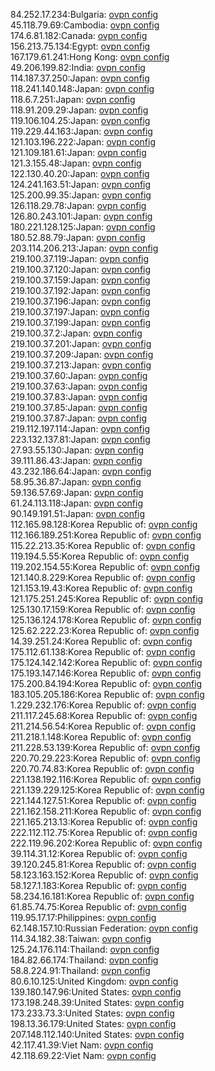 84.252.17.234:Bulgaria: [ovpn config](vpn/84_252_17_234.ovpn)  
45.118.79.69:Cambodia: [ovpn config](vpn/45_118_79_69.ovpn)  
174.6.81.182:Canada: [ovpn config](vpn/174_6_81_182.ovpn)  
156.213.75.134:Egypt: [ovpn config](vpn/156_213_75_134.ovpn)  
167.179.61.241:Hong Kong: [ovpn config](vpn/167_179_61_241.ovpn)  
49.206.199.82:India: [ovpn config](vpn/49_206_199_82.ovpn)  
114.187.37.250:Japan: [ovpn config](vpn/114_187_37_250.ovpn)  
118.241.140.148:Japan: [ovpn config](vpn/118_241_140_148.ovpn)  
118.6.7.251:Japan: [ovpn config](vpn/118_6_7_251.ovpn)  
118.91.209.29:Japan: [ovpn config](vpn/118_91_209_29.ovpn)  
119.106.104.25:Japan: [ovpn config](vpn/119_106_104_25.ovpn)  
119.229.44.163:Japan: [ovpn config](vpn/119_229_44_163.ovpn)  
121.103.196.222:Japan: [ovpn config](vpn/121_103_196_222.ovpn)  
121.109.181.61:Japan: [ovpn config](vpn/121_109_181_61.ovpn)  
121.3.155.48:Japan: [ovpn config](vpn/121_3_155_48.ovpn)  
122.130.40.20:Japan: [ovpn config](vpn/122_130_40_20.ovpn)  
124.241.163.51:Japan: [ovpn config](vpn/124_241_163_51.ovpn)  
125.200.99.35:Japan: [ovpn config](vpn/125_200_99_35.ovpn)  
126.118.29.78:Japan: [ovpn config](vpn/126_118_29_78.ovpn)  
126.80.243.101:Japan: [ovpn config](vpn/126_80_243_101.ovpn)  
180.221.128.125:Japan: [ovpn config](vpn/180_221_128_125.ovpn)  
180.52.88.79:Japan: [ovpn config](vpn/180_52_88_79.ovpn)  
203.114.206.213:Japan: [ovpn config](vpn/203_114_206_213.ovpn)  
219.100.37.119:Japan: [ovpn config](vpn/219_100_37_119.ovpn)  
219.100.37.120:Japan: [ovpn config](vpn/219_100_37_120.ovpn)  
219.100.37.159:Japan: [ovpn config](vpn/219_100_37_159.ovpn)  
219.100.37.192:Japan: [ovpn config](vpn/219_100_37_192.ovpn)  
219.100.37.196:Japan: [ovpn config](vpn/219_100_37_196.ovpn)  
219.100.37.197:Japan: [ovpn config](vpn/219_100_37_197.ovpn)  
219.100.37.199:Japan: [ovpn config](vpn/219_100_37_199.ovpn)  
219.100.37.2:Japan: [ovpn config](vpn/219_100_37_2.ovpn)  
219.100.37.201:Japan: [ovpn config](vpn/219_100_37_201.ovpn)  
219.100.37.209:Japan: [ovpn config](vpn/219_100_37_209.ovpn)  
219.100.37.213:Japan: [ovpn config](vpn/219_100_37_213.ovpn)  
219.100.37.60:Japan: [ovpn config](vpn/219_100_37_60.ovpn)  
219.100.37.63:Japan: [ovpn config](vpn/219_100_37_63.ovpn)  
219.100.37.83:Japan: [ovpn config](vpn/219_100_37_83.ovpn)  
219.100.37.85:Japan: [ovpn config](vpn/219_100_37_85.ovpn)  
219.100.37.87:Japan: [ovpn config](vpn/219_100_37_87.ovpn)  
219.112.197.114:Japan: [ovpn config](vpn/219_112_197_114.ovpn)  
223.132.137.81:Japan: [ovpn config](vpn/223_132_137_81.ovpn)  
27.93.55.130:Japan: [ovpn config](vpn/27_93_55_130.ovpn)  
39.111.86.43:Japan: [ovpn config](vpn/39_111_86_43.ovpn)  
43.232.186.64:Japan: [ovpn config](vpn/43_232_186_64.ovpn)  
58.95.36.87:Japan: [ovpn config](vpn/58_95_36_87.ovpn)  
59.136.57.69:Japan: [ovpn config](vpn/59_136_57_69.ovpn)  
61.24.113.118:Japan: [ovpn config](vpn/61_24_113_118.ovpn)  
90.149.191.51:Japan: [ovpn config](vpn/90_149_191_51.ovpn)  
112.165.98.128:Korea Republic of: [ovpn config](vpn/112_165_98_128.ovpn)  
112.166.189.251:Korea Republic of: [ovpn config](vpn/112_166_189_251.ovpn)  
115.22.213.35:Korea Republic of: [ovpn config](vpn/115_22_213_35.ovpn)  
119.194.5.55:Korea Republic of: [ovpn config](vpn/119_194_5_55.ovpn)  
119.202.154.55:Korea Republic of: [ovpn config](vpn/119_202_154_55.ovpn)  
121.140.8.229:Korea Republic of: [ovpn config](vpn/121_140_8_229.ovpn)  
121.153.19.43:Korea Republic of: [ovpn config](vpn/121_153_19_43.ovpn)  
121.175.251.245:Korea Republic of: [ovpn config](vpn/121_175_251_245.ovpn)  
125.130.17.159:Korea Republic of: [ovpn config](vpn/125_130_17_159.ovpn)  
125.136.124.178:Korea Republic of: [ovpn config](vpn/125_136_124_178.ovpn)  
125.62.222.23:Korea Republic of: [ovpn config](vpn/125_62_222_23.ovpn)  
14.39.251.24:Korea Republic of: [ovpn config](vpn/14_39_251_24.ovpn)  
175.112.61.138:Korea Republic of: [ovpn config](vpn/175_112_61_138.ovpn)  
175.124.142.142:Korea Republic of: [ovpn config](vpn/175_124_142_142.ovpn)  
175.193.147.146:Korea Republic of: [ovpn config](vpn/175_193_147_146.ovpn)  
175.200.84.194:Korea Republic of: [ovpn config](vpn/175_200_84_194.ovpn)  
183.105.205.186:Korea Republic of: [ovpn config](vpn/183_105_205_186.ovpn)  
1.229.232.176:Korea Republic of: [ovpn config](vpn/1_229_232_176.ovpn)  
211.117.245.68:Korea Republic of: [ovpn config](vpn/211_117_245_68.ovpn)  
211.214.56.54:Korea Republic of: [ovpn config](vpn/211_214_56_54.ovpn)  
211.218.1.148:Korea Republic of: [ovpn config](vpn/211_218_1_148.ovpn)  
211.228.53.139:Korea Republic of: [ovpn config](vpn/211_228_53_139.ovpn)  
220.70.29.223:Korea Republic of: [ovpn config](vpn/220_70_29_223.ovpn)  
220.70.74.83:Korea Republic of: [ovpn config](vpn/220_70_74_83.ovpn)  
221.138.192.116:Korea Republic of: [ovpn config](vpn/221_138_192_116.ovpn)  
221.139.229.125:Korea Republic of: [ovpn config](vpn/221_139_229_125.ovpn)  
221.144.127.51:Korea Republic of: [ovpn config](vpn/221_144_127_51.ovpn)  
221.162.158.211:Korea Republic of: [ovpn config](vpn/221_162_158_211.ovpn)  
221.165.213.13:Korea Republic of: [ovpn config](vpn/221_165_213_13.ovpn)  
222.112.112.75:Korea Republic of: [ovpn config](vpn/222_112_112_75.ovpn)  
222.119.96.202:Korea Republic of: [ovpn config](vpn/222_119_96_202.ovpn)  
39.114.31.12:Korea Republic of: [ovpn config](vpn/39_114_31_12.ovpn)  
39.120.245.81:Korea Republic of: [ovpn config](vpn/39_120_245_81.ovpn)  
58.123.163.152:Korea Republic of: [ovpn config](vpn/58_123_163_152.ovpn)  
58.127.1.183:Korea Republic of: [ovpn config](vpn/58_127_1_183.ovpn)  
58.234.16.181:Korea Republic of: [ovpn config](vpn/58_234_16_181.ovpn)  
61.85.74.75:Korea Republic of: [ovpn config](vpn/61_85_74_75.ovpn)  
119.95.17.17:Philippines: [ovpn config](vpn/119_95_17_17.ovpn)  
62.148.157.10:Russian Federation: [ovpn config](vpn/62_148_157_10.ovpn)  
114.34.182.38:Taiwan: [ovpn config](vpn/114_34_182_38.ovpn)  
125.24.176.114:Thailand: [ovpn config](vpn/125_24_176_114.ovpn)  
184.82.66.174:Thailand: [ovpn config](vpn/184_82_66_174.ovpn)  
58.8.224.91:Thailand: [ovpn config](vpn/58_8_224_91.ovpn)  
80.6.10.125:United Kingdom: [ovpn config](vpn/80_6_10_125.ovpn)  
139.180.147.96:United States: [ovpn config](vpn/139_180_147_96.ovpn)  
173.198.248.39:United States: [ovpn config](vpn/173_198_248_39.ovpn)  
173.233.73.3:United States: [ovpn config](vpn/173_233_73_3.ovpn)  
198.13.36.179:United States: [ovpn config](vpn/198_13_36_179.ovpn)  
207.148.112.140:United States: [ovpn config](vpn/207_148_112_140.ovpn)  
42.117.41.39:Viet Nam: [ovpn config](vpn/42_117_41_39.ovpn)  
42.118.69.22:Viet Nam: [ovpn config](vpn/42_118_69_22.ovpn)  
